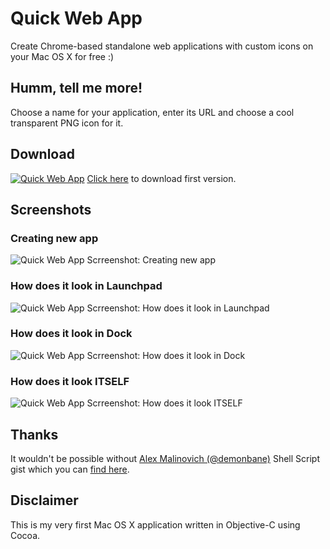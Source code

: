 # Quick Web App
Create Chrome-based standalone web applications with custom icons on your Mac OS X for free :)

## Humm, tell me more!

Choose a name for your application, enter its URL and choose a cool transparent PNG icon for it.

## Download

[![Quick Web App](http://i58.tinypic.com/68hqgo.png)](https://github.com/victor-torres/quickwebapp/releases/download/1.0/QuickWebApp.zip)
[Click here](https://github.com/victor-torres/quickwebapp/releases/download/1.0/QuickWebApp.zip) to download first version.

## Screenshots

### Creating new app

![Quick Web App Scrreenshot: Creating new app](http://i61.tinypic.com/24pgao7.png)

### How does it look in Launchpad

![Quick Web App Scrreenshot: How does it look in Launchpad](http://i59.tinypic.com/5bux3s.png)

### How does it look in Dock

![Quick Web App Scrreenshot: How does it look in Dock](http://i61.tinypic.com/4uukhy.png)

### How does it look ITSELF

![Quick Web App Scrreenshot: How does it look ITSELF](http://i62.tinypic.com/2819eky.png)

## Thanks

It wouldn't be possible without [Alex Malinovich (@demonbane)](https://github.com/demonbane) Shell Script gist which you can [find here](https://gist.github.com/demonbane/1065791).

## Disclaimer

This is my very first Mac OS X application written in Objective-C using Cocoa.
